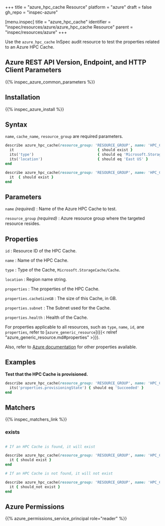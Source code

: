 +++
title = "azure_hpc_cache Resource"
platform = "azure"
draft = false
gh_repo = "inspec-azure"

[menu.inspec]
title = "azure_hpc_cache"
identifier = "inspec/resources/azure/azure_hpc_cache Resource"
parent = "inspec/resources/azure"
+++

Use the `azure_hpc_cache` InSpec audit resource to test the properties related to an Azure HPC Cache.

## Azure REST API Version, Endpoint, and HTTP Client Parameters

{{% inspec_azure_common_parameters %}}

## Installation

{{% inspec_azure_install %}}

## Syntax

`name`, `cache_name`, `resource_group` are required parameters.

```ruby
describe azure_hpc_cache(resource_group: 'RESOURCE_GROUP', name: 'HPC_CACHE_NAME') do
  it                                      { should exist }
  its('type')                             { should eq 'Microsoft.StorageCache/Cache' }
  its('location')                         { should eq 'East US' }
end
```

```ruby
describe azure_hpc_cache(resource_group: 'RESOURCE_GROUP', name: 'HPC_CACHE_NAME') do
  it  { should exist }
end
```

## Parameters

`name` _(required)_
: Name of the Azure HPC Cache to test.

`resource_group` _(required)_
: Azure resource group where the targeted resource resides.

## Properties

`id`
: Resource ID of the HPC Cache.

`name`
: Name of the HPC Cache.

`type`
: Type of the Cache, `Microsoft.StorageCache/Cache`.

`location`
: Region name string.

`properties`
: The properties of the HPC Cache.

`properties.cacheSizeGB`
: The size of this Cache, in GB.

`properties.subnet`
: The Subnet used for the Cache.

`properties.health`
: Health of the Cache.

For properties applicable to all resources, such as `type`, `name`, `id`, ane `properties`, refer to [`azure_generic_resource`]({{< relref "azure_generic_resource.md#properties" >}}).

Also, refer to [Azure documentation](https://docs.microsoft.com/en-us/rest/api/storagecache/caches/get#cache) for other properties available.

## Examples

**Test that the HPC Cache is provisioned.**

```ruby
describe azure_hpc_cache(resource_group: 'RESOURCE_GROUP', name: 'HPC_CACHE_NAME') do
  its('properties.provisioningState') { should eq 'Succeeded' }
end
```

## Matchers

{{% inspec_matchers_link %}}

### exists

```ruby

# If an HPC Cache is found, it will exist

describe azure_hpc_cache(resource_group: 'RESOURCE_GROUP', name: 'HPC_CACHE_NAME') do
  it { should exist }
end

# If an HPC Cache is not found, it will not exist

describe azure_hpc_cache(resource_group: 'RESOURCE_GROUP', name: 'HPC_CACHE_NAME') do
  it { should_not exist }
end
```

## Azure Permissions

{{% azure_permissions_service_principal role="reader" %}}
